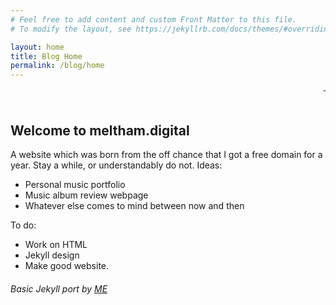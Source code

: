 ```yaml
---
# Feel free to add content and custom Front Matter to this file.
# To modify the layout, see https://jekyllrb.com/docs/themes/#overriding-theme-defaults

layout: home
title: Blog Home
permalink: /blog/home
---
```

<marquee width="100%" direction="left" height ="25px">This is a marquee, cool huh? I'm learning HTML as I go along with this.</marquee>

## Welcome to meltham.digital
A website which was born from the off chance that I got a free domain for a year. Stay a while, or understandably do not.
Ideas:
* Personal music portfolio
* Music album review webpage
* Whatever else comes to mind between now and then


To do:

* Work on HTML
* Jekyll design
* Make good website.



###### Basic Jekyll port by [ME](https://github.com/meltham44)



